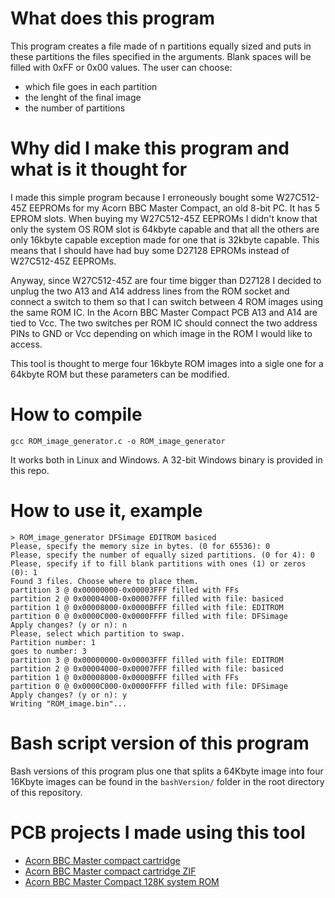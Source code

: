 # What does this program
This program creates a file made of n partitions equally sized and puts in these partitions the files specified in the arguments. Blank spaces will be filled with 0xFF or 0x00 values.
The user can choose:
* which file goes in each partition
* the lenght of the final image
* the number of partitions

# Why did I make this program and what is it thought for
I made this simple program because I erroneously bought some W27C512-45Z EEPROMs for my Acorn BBC Master Compact, an old 8-bit PC.
It has 5 EPROM slots. When buying my W27C512-45Z EEPROMs I didn't know that only the system OS ROM slot is 64kbyte capable and that all the others are only 16kbyte capable exception made for one that is 32kbyte capable.
This means that I should have had buy some D27128 EPROMs instead of W27C512-45Z EEPROMs.

Anyway, since W27C512-45Z are four time bigger than D27128 I decided to unplug the two A13 and A14 address lines from the ROM socket and connect a switch to them so that I can switch between 4 ROM images using the same ROM IC. In the Acorn BBC Master Compact PCB A13 and A14 are tied to Vcc. The two switches per ROM IC should connect the two address PINs to GND or Vcc depending on which image in the ROM I would like to access.

This tool is thought to merge four 16kbyte ROM images into a sigle one for a 64kbyte ROM but these parameters can be modified.

# How to compile
`gcc ROM_image_generator.c -o ROM_image_generator`

It works both in Linux and Windows. A 32-bit Windows binary is provided in this repo.

# How to use it, example
```
> ROM_image_generator DFSimage EDITROM basiced
Please, specify the memory size in bytes. (0 for 65536): 0
Please, specify the number of equally sized partitions. (0 for 4): 0
Please, specify if to fill blank partitions with ones (1) or zeros (0): 1
Found 3 files. Choose where to place them.
partition 3 @ 0x00000000-0x00003FFF filled with FFs
partition 2 @ 0x00004000-0x00007FFF filled with file: basiced
partition 1 @ 0x00008000-0x0000BFFF filled with file: EDITROM
partition 0 @ 0x0000C000-0x0000FFFF filled with file: DFSimage
Apply changes? (y or n): n
Please, select which partition to swap.
Partition number: 1
goes to number: 3
partition 3 @ 0x00000000-0x00003FFF filled with file: EDITROM
partition 2 @ 0x00004000-0x00007FFF filled with file: basiced
partition 1 @ 0x00008000-0x0000BFFF filled with FFs
partition 0 @ 0x0000C000-0x0000FFFF filled with file: DFSimage
Apply changes? (y or n): y
Writing "ROM_image.bin"...
```

# Bash script version of this program
Bash versions of this program plus one that splits a 64Kbyte image into four 16Kbyte images can be found in the `bashVersion/` folder in the root directory of this repository.

# PCB projects I made using this tool
- [Acorn BBC Master compact cartridge](https://oshwlab.com/black__man/acorn-bbc-master-compact-cartridge)
- [Acorn BBC Master compact cartridge ZIF ](https://oshwlab.com/black__man/acorn-bbc-master-compact-cartridge_copy)
- [Acorn BBC Master Compact 128K system ROM](https://oshwlab.com/black__man/acorn-bbc-master-compact-128k-system-rom)